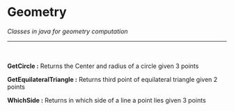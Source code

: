 # Geometry

<i>Classes in java for geometry computation</i>

-----------------------------------------------------------------------------------------------------------------
<br></br>
<b>GetCircle :</b> Returns the Center and radius of a circle given 3 points

<b>GetEquilateralTriangle :</b> Returns third point of equilateral triangle given 2 points

<b>WhichSide :</b> Returns in which side of a line a point lies given 3 points
